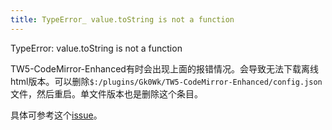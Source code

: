 ```yaml
---
title: TypeError_ value.toString is not a function
---
```


TypeError: value.toString is not a function

TW5-CodeMirror-Enhanced有时会出现上面的报错情况。会导致无法下载离线html版本。可以删除`$:/plugins/Gk0Wk/TW5-CodeMirror-Enhanced/config.json`文件，然后重启。单文件版本也是删除这个条目。

具体可参考这个[issue](https://github.com/Gk0Wk/TW5-CodeMirror-Enhanced/issues/31)。